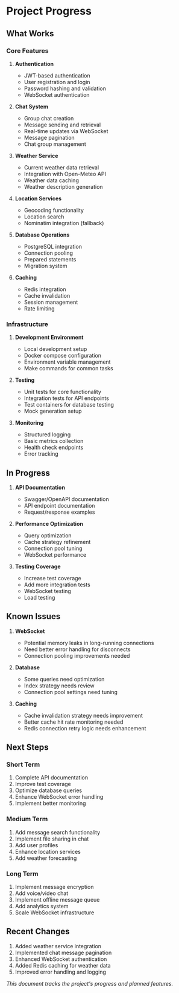 # Project Progress

## What Works

### Core Features
1. **Authentication**
   - JWT-based authentication
   - User registration and login
   - Password hashing and validation
   - WebSocket authentication

2. **Chat System**
   - Group chat creation
   - Message sending and retrieval
   - Real-time updates via WebSocket
   - Message pagination
   - Chat group management

3. **Weather Service**
   - Current weather data retrieval
   - Integration with Open-Meteo API
   - Weather data caching
   - Weather description generation

4. **Location Services**
   - Geocoding functionality
   - Location search
   - Nominatim integration (fallback)

5. **Database Operations**
   - PostgreSQL integration
   - Connection pooling
   - Prepared statements
   - Migration system

6. **Caching**
   - Redis integration
   - Cache invalidation
   - Session management
   - Rate limiting

### Infrastructure
1. **Development Environment**
   - Local development setup
   - Docker compose configuration
   - Environment variable management
   - Make commands for common tasks

2. **Testing**
   - Unit tests for core functionality
   - Integration tests for API endpoints
   - Test containers for database testing
   - Mock generation setup

3. **Monitoring**
   - Structured logging
   - Basic metrics collection
   - Health check endpoints
   - Error tracking

## In Progress

1. **API Documentation**
   - Swagger/OpenAPI documentation
   - API endpoint documentation
   - Request/response examples

2. **Performance Optimization**
   - Query optimization
   - Cache strategy refinement
   - Connection pool tuning
   - WebSocket performance

3. **Testing Coverage**
   - Increase test coverage
   - Add more integration tests
   - WebSocket testing
   - Load testing

## Known Issues

1. **WebSocket**
   - Potential memory leaks in long-running connections
   - Need better error handling for disconnects
   - Connection pooling improvements needed

2. **Database**
   - Some queries need optimization
   - Index strategy needs review
   - Connection pool settings need tuning

3. **Caching**
   - Cache invalidation strategy needs improvement
   - Better cache hit rate monitoring needed
   - Redis connection retry logic needs enhancement

## Next Steps

### Short Term
1. Complete API documentation
2. Improve test coverage
3. Optimize database queries
4. Enhance WebSocket error handling
5. Implement better monitoring

### Medium Term
1. Add message search functionality
2. Implement file sharing in chat
3. Add user profiles
4. Enhance location services
5. Add weather forecasting

### Long Term
1. Implement message encryption
2. Add voice/video chat
3. Implement offline message queue
4. Add analytics system
5. Scale WebSocket infrastructure

## Recent Changes

1. Added weather service integration
2. Implemented chat message pagination
3. Enhanced WebSocket authentication
4. Added Redis caching for weather data
5. Improved error handling and logging

*This document tracks the project's progress and planned features.* 
